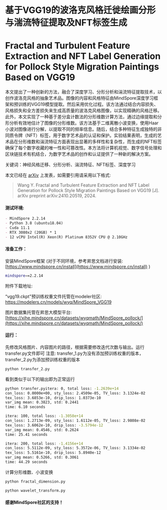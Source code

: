 # 基于VGG19的波洛克风格迁徙绘画分形与湍流特征提取及NFT标签生成

# Fractal and Turbulent Feature Extraction and NFT Label Generation for Pollock Style Migration Paintings Based on VGG19

本文提出了一种创新的方法，融合了深度学习、分形分析和湍流特征提取技术，以创作波洛克风格的抽象艺术品。图像的内容和风格特征由MindSpore深度学习框架和预训练的VGG19模型提取。然后采用优化过程。该方法通过结合内容损失、风格损失和全方差损失来生成高质量的波洛克风格图像，以实现精确的风格迁移。此外，本文实现了一种基于差分盒计数法的分形维数计算方法，通过边缘提取和分形分析有效地估计了图像的分形维数。该方法基于二维离散小波变换，使用Haar小波对图像进行分解，以提取不同的频率信息。随后，结合多种特征生成独特的非同质令牌（NFT）标签，用于数字艺术品的认证和保护。实验结果表明，生成的艺术品在分形维数和湍流特征方面表现出显著的多样性和复杂性，而生成的NFT标签确保了每个数字收藏的唯一性和可篡改性。本方法将计算机视觉、数字信号处理和区块链技术有机结合，为数字艺术品的创作和认证提供了一种新的解决方案。

关键词：神经风格迁移、分形分析、湍流特征、NFT标签、深度学习

本文已经在 [arXiv](https://arxiv.org/abs/2410.20519) 上发表，如需要引用请采用以下格式:

> Wang Y. Fractal and Turbulent Feature Extraction and NFT Label Generation for Pollock Style Migration Paintings Based on VGG19 [J]. arXiv preprint arXiv:2410.20519, 2024.

#### 测试环境:  

```markdown
- MindSpore 2.2.14  
- Python 3.8 (ubuntu18.04)  
- Cuda 11.1  
- RTX 3080x2 (20GB) * 1  
- 12 vCPU Intel(R) Xeon(R) Platinum 8352V CPU @ 2.10GHz  
```

#### 准备工作：  

安装MindSpore框架 (对于不同环境，参考昇思文档进行安装: [https://www.mindspore.cn/install](https://www.mindspore.cn/install) )  

```bash  
mindspore==2.2.14
```

附件下载地址:

“vgg19.ckpt"预训练权重文件托管在modeler社区: https://modelers.cn/models/wyq/MindSpore_VGG19 

图片数据集托管在昇思大模型平台: [https://xihe.mindspore.cn/datasets/wyqmath/MindSpore_pollock/](https://xihe.mindspore.cn/datasets/wyqmath/MindSpore_pollock/)  

#### 运行：

先修改风格图片、内容图片的路径，根据需要修改迭代次数与输出。运行transfer.py文件即可
注意: transfer_1.py为没有添加预训练权重的版本，transfer_2.py为添加预训练权重的版本

```bash
python transfer_2.py
```

看到类似于以下的输出即为正常运行

```bash
python transfer.pyitera: 0, total loss: -1.2639e+14
con_loss: 0.0000e+00, sty_loss: 2.4509e-05, TV_loss: 3.1324e-02
tex_loss: 3.6853e-10, drip_loss: 1.0373e-10
var_img mean: 0.3823, std: 0.2441
time: 6.10 seconds

itera: 100, total loss: -1.3058e+14
con_loss: 1.2713e-09, sty_loss: 1.6112e-05, TV_loss: 2.9808e-02
tex_loss: 3.6062e-10, drip_loss: -3.5794e-12
var_img mean: 0.4546, std: 0.2624
time: 25.41 seconds

itera: 200, total loss: -1.4156e+14
con_loss: 5.5112e-09, sty_loss: 5.3572e-06, TV_loss: 3.1334e-02
tex_loss: 5.5161e-10, drip_loss: 5.8940e-12
var_img mean: 0.5266, std: 0.3061
time: 44.29 seconds
```

计算分形维数、小波变换

```bash
python fractal_dimension.py
```

```bash
python wavelet_transform.py
```

#### 感谢MindSpore社区的支持！
